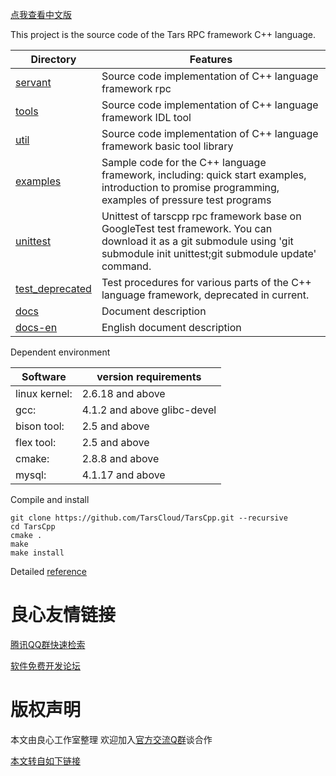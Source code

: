 [点我查看中文版](README.zh.md)

This project is the source code of the Tars RPC framework C++ language.

Directory |Features
------------------|----------------
[servant](http://u.720life.cn/g/54145d0471d91890860f7f8463c0304664d1f859c43a1941567229b8564a8cc0d9126761ea9fbd35731c080bc03035a07ad3755884918708bc017e587a49e18d)      |Source code implementation of C++ language framework rpc
[tools](http://u.720life.cn/g/54145d0471d91890860f7f8463c0304664d1f859c43a1941567229b8564a8cc0d9126761ea9fbd35731c080bc03035a059c3f535c95f238d699f033f912139f6)        |Source code implementation of C++ language framework IDL tool
[util](http://u.720life.cn/g/54145d0471d91890860f7f8463c0304664d1f859c43a1941567229b8564a8cc0d9126761ea9fbd35731c080bc03035a049b90af84051721acd43b69438aedc26)         |Source code implementation of C++ language framework basic tool library
[examples](http://u.720life.cn/g/54145d0471d91890860f7f8463c0304664d1f859c43a1941567229b8564a8cc0d9126761ea9fbd35731c080bc03035a002f328be02fff5510870b482fc338a26)     |Sample code for the C++ language framework, including: quick start examples, introduction to promise programming, examples of pressure test programs
[unittest](http://u.720life.cn/g/54145d0471d91890860f7f8463c030461490c6cab197d4b8d376ab8ccc17f66f7368eb4b60dc9ebcf5b62f95e1d0bc4399b4515d108497c1916b88f99036ade0)      |Unittest of tarscpp rpc framework base on GoogleTest test framework. You can download it as a git submodule using 'git submodule init unittest;git submodule update' command.
[test_deprecated](http://u.720life.cn/g/54145d0471d91890860f7f8463c0304664d1f859c43a1941567229b8564a8cc0d9126761ea9fbd35731c080bc03035a0df738093e617b8eb4bf8f434181101ec)         |Test procedures for various parts of the C++ language framework, deprecated in current.
[docs](http://u.720life.cn/g/54145d0471d91890860f7f8463c0304664d1f859c43a1941567229b8564a8cc0d9126761ea9fbd35731c080bc03035a04d735e1d571bc2fd883b0829df674e48)         |Document description
[docs-en](http://u.720life.cn/g/54145d0471d91890860f7f8463c0304664d1f859c43a1941567229b8564a8cc0d9126761ea9fbd35731c080bc03035a07887720b531c32d65c68c94e9f681758)      |English document description

Dependent environment

Software |version requirements
------|--------
linux kernel:   |	2.6.18 and above
gcc:          	|   4.1.2 and above glibc-devel
bison tool:     |	2.5 and above
flex tool:      |	2.5 and above
cmake:       	|   2.8.8 and above
mysql:          |	4.1.17 and above

Compile and install
```
git clone https://github.com/TarsCloud/TarsCpp.git --recursive
cd TarsCpp
cmake .
make
make install
```

Detailed [reference](http://u.720life.cn/g/b1209065f3be491a8bf8c008326b712e6d849ed56c5bdfa27fb6e6a7e27b956ab20de917f84dbd709a5baef46d16854c3ac5bea17586caf45542e907b882a94b9b3d6114613e5309081f2651fd8c362a)



 # 良心友情链接

[腾讯QQ群快速检索](http://u.720life.cn/s/8cf73f7c)

[软件免费开发论坛](http://u.720life.cn/s/bbb01dc0)

# 版权声明 

本文由良心工作室整理 欢迎加入[官方交流Q群](https://u.720life.cn/s/f2316816)谈合作

[本文转自如下链接](http://u.720life.cn/g/2e71d0f0a5c601172267ba20d3a43c6e570948638d9219eb3492236c1198afbfcafa93cee8a7fd8a3fdcfff35289620e8f4920b2ae762611b6b614bfe7385de3)